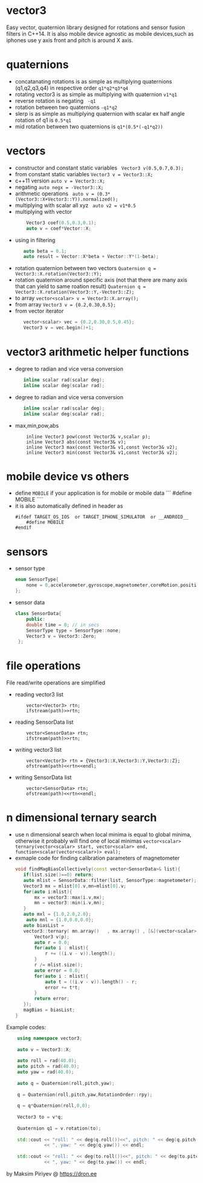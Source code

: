 # vector3
Easy vector, quaternion library designed for rotations and sensor fusion filters in C++14.
It is also mobile device agnostic as mobile devices,such as iphones use y axis front and pitch is around X axis.

# quaternions
* concatanating rotations is as simple as multiplying quaternions (q1,q2,q3,q4) in respective order
    ``` q1*q2*q3*q4 ``` 
* rotating vector3 is as simple as multiplying with quaternion
    ``` v1*q1 ```
* reverse rotation is negating
    ``` -q1```
* rotation between two quaternions
    ``` -q1*q2 ```
* slerp is as simple as multiplying quaternion with scalar ex half angle rotation of q1 is
    ``` 0.5*q1 ``` 
* mid rotation between two quaternions is
    ``` q1*(0.5*(-q1*q2)) ```
    
# vectors
* constructor and constant static variables
    ``` Vector3 v(0.5,0.7,0.3);```
* from constant static variables
    ``` Vector3 v = Vector3::X; ```
* c++11 version
    ``` auto v = Vector3::X; ```
* negating
    ``` auto negx = -Vector3::X; ```
* arithmetic operations
    ``` auto v = (0.3*(Vector3::X+Vector3::Y)).normalized();```
* multiplying with scalar all xyz
    ``` auto v2 = v1*0.5```
* multiplying with vector
    ```c++
        Vector3 coef(0.5,0.3,0.1);
        auto v = coef*Vector::X;
     ```
* using in filtering
     ```c++
        auto beta = 0.1;
        auto result = Vector::X*beta + Vector::Y*(1-beta);
     ```
* rotation quaternion between two vectors
     ``` Quaternion q = Vector3::X.rotation(Vector3::Y); ```
* rotation quaternion around specific axis (not that there are many axis that can yield to same roation result)
     ``` Quaternion q = Vector3::X.rotation(Vector3::Y,-Vector3::Z); ```
* to array 
     ```vector<scalar> v = Vector3::X.array();```
* from array 
     ```Vector3 v = {0.2,0.30,0.5};```
* from vector iterator
     ```c++
        vector<scalar> vec = {0.2,0.30,0.5,0.45};
        Vector3 v = vec.begin()+1;
     ```
# vector3 arithmetic helper functions
* degree to radian and vice versa conversion
     ```c++
        inline scalar rad(scalar deg);
        inline scalar deg(scalar rad);

    ```
* degree to radian and vice versa conversion
     ```c++
        inline scalar rad(scalar deg);
        inline scalar deg(scalar rad);

    ```
* max,min,pow,abs
    ```c+++
        inline Vector3 pow(const Vector3& v,scalar p);
        inline Vector3 abs(const Vector3& v);
        inline Vector3 max(const Vector3& v1,const Vector3& v2);
        inline Vector3 min(const Vector3& v1,const Vector3& v2);
    ```

# mobile device vs others
* define ```MOBILE``` if your application is for mobile or mobile data
    ``` #define MOBILE ````
* it is also automatically defined in header as
    ```c+++
    #ifdef TARGET_OS_IOS  or TARGET_IPHONE_SIMULATOR  or __ANDROID__             
        #define MOBILE
    #endif
    ```
# sensors
* sensor type
    ```c++
    enum SensorType{
        none = 0,accelerometer,gyroscope,magnetometer,coreMotion,position,velocity,userAcceleration,pixels
    };
    ```
* sensor data
    ```c++
    class SensorData{
        public:
        double time = 0; // in secs
        SensorType type = SensorType::none;
        Vector3 v = Vector3::Zero;
     };
    ```
# file operations
File read/write operations are simplified
* reading vector3 list
    ```c+++
        vector<Vector3> rtn;
        ifstream(path)>>rtn;
    ```
* reading SensorData list
    ```c+++
        vector<SensorData> rtn;
        ifstream(path)>>rtn;
    ```
* writing vector3 list
    ```c+++
        vector<Vector3> rtn = {Vector3::X,Vector3::Y,Vector3::Z};
        ofstream(path)<<rtn<<endl;
    ```
* writing SensorData list
    ```c+++
        vector<SensorData> rtn;
        ofstream(path)<<rtn<<endl;
    ```
    
# n dimensional ternary search
* use n dimensional search when local minima is equal to global minima, otherwise it probably will find one of local minimas
    ```vector<scalar> ternary(vector<scalar> start, vector<scalar> end, function<scalar(vector<scalar>)> eval);```
* exmaple code for finding  calibration parameters of magnetometer
     ```c++
     void findMagBiasCollectively(const vector<SensorData>& list){
        if(list.size()==0) return;
        auto mlist = SensorData::filter(list, SensorType::magnetometer);
        Vector3 mx = mlist[0].v,mn=mlist[0].v;
        for(auto i:mlist){
            mx = vector3::max(i.v,mx);
            mn = vector3::min(i.v,mn);
        }
        auto mxl = {1.0,2.0,2.0};
         auto mnl = {1.0,0.0,0.0};
        auto biasList =
        vector3::ternary( mn.array()   , mx.array() , [&](vector<scalar> p){
            Vector3 v(p);
            auto r = 0.0;
            for(auto i : mlist){
                r += ((i.v - v)).length();
            }
            r /= mlist.size();
            auto error = 0.0;
            for(auto i : mlist){
                auto t = ((i.v - v)).length() - r;
                error += t*t;
            }
            return error;
        });
        magBias = biasList;
    }
    ```

Example codes:
```c++
    using namespace vector3;
    
    auto v = Vector3::X;
    
    auto roll = rad(40.0);
    auto pitch = rad(40.0);
    auto yaw = rad(40.0);
    
    auto q = Quaternion(roll,pitch,yaw);
    
    q = Quaternion(roll,pitch,yaw,RotationOrder::rpy);
    
    q = q*Quaternion(roll,0,0);
    
    Vector3 to = v*q;
    
    Quaternion q1 = v.rotation(to);
    
    std::cout << "roll: " << deg(q.roll())<<", pitch: " << deg(q.pitch()) 
              << ", yaw: " << deg(q.yaw()) << endl;
    
    std::cout << "roll: " << deg(to.roll())<<", pitch: " << deg(to.pitch()) 
              << ", yaw: " << deg(to.yaw()) << endl;
```

by Maksim Piriyev @ https://dron.ee
